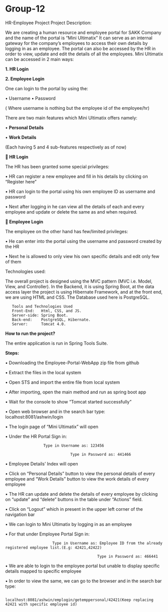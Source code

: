 # Group-12
HR-Employee Project
Project Description:

We are creating a human resource and employee portal for SAKK Company and the name of the portal is “Mini Ultimatix”
It can serve as an internal gateway for the company’s employees to access their own details by logging in as an employee. The portal can also be accessed by the HR in order to view, update and edit the details of all the employees.
Mini Ultimatix can be accessed in 2 main ways:

**1.	HR Login**

**2.	Employee Login**

One can login to the portal by using the:
	
•	Username
•	Password

( Where username is nothing but the employee id of the employee/hr)
 
 There are two main features which Mini Ultimatix offers namely:
 
•	**Personal Details**

•	**Work Details**

(Each having 5 and 4 sub-features respectively as of now)


**	HR Login**

The HR has been granted some special privileges:

•	HR can register a new employee and fill in his details by clicking on “Register here”

•	HR can login to the portal using his own employee ID as username and password

•	Next after logging in he can view all the details of each and every employee and update or delete the same as and when required.

**	Employee Login**

The employee on the other hand has few/limited privileges:

•	He can enter into the portal using the username and password created by the HR

•	Next he is allowed to only view his own specific details and edit only few of them

 Technologies used:

The overall project is designed using the MVC pattern (MVC i.e. Model, View, and Controller). In the Backend, it is using Spring Boot, at the data access layer the project is using Hibernate Framework, and at the front end, we are using HTML and CSS. The Database used here is PostgreSQL.
       
       Tools and Technologies Used
       Front-End:   Html, CSS, and JS. 
       Server-side: Spring Boot. 
       Back-end:    PostgreSQL, Hibernate.
       Server:      Tomcat 4.0.
       
**How to run the project?**

The entire application is run in Spring Tools Suite.

**Steps:**

•	Downloading the Employee-Portal-WebApp zip file from github

•	Extract the files in the local system

•	Open STS and import the entire file from local system

•	After importing, open the main method and run as spring boot app

•	Wait for the console to show “Tomcat started successfully”

•	Open web browser and in the search bar type: localhost:8081/ashwin/login

•	The login page of “Mini Ultimatix” will open

•	Under the HR Portal Sign in:

 					 Type in Username as: 123456

                               	 Type in Password as: 441466
									 
•	Employee Details’ Index will open

•	Click on “Personal Details” button to view the personal details of every employee and “Work Details” button to view the work details of every employee

•	The HR can update and delete the details of every employee by clicking on “update” and “delete” buttons in the table under “Actions” field.

•	Click on “Logout” which in present in the upper left corner of the navigation bar

•	We can login to Mini Ultimatix by logging in as an employee 

•	For that under Employee Portal Sign in:

						 Type in Username as: Employee ID from the already registered employee list.(E.g: 42421,42422)
												 
                                          	 Type in Password as: 466441
												 
•	We are able to login to the employee portal but unable to display specific details mapped to specific employee

•	In order to view the same, we can go to the browser and in the search bar type:
											
						 localhost:8081/ashwin/emplogin/getemppersonal/42421(Keep replacing 42421 with specific employee id)
